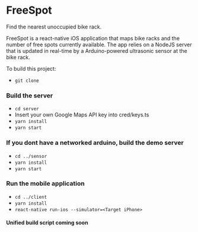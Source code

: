 # FreeSpot
Find the nearest unoccupied bike rack.

FreeSpot is a react-native iOS application that maps bike racks and the number of free spots currently available. The app relies on a NodeJS server that is updated in real-time by a Arduino-powered ultrasonic sensor at the bike rack.

To build this project:
- `git clone`
### Build the server
- `cd server`
- Insert your own Google Maps API key into cred/keys.ts
- `yarn install`
- `yarn start`
### If you dont have a networked arduino, build the demo server
- `cd ../sensor`
- `yarn install`
- `yarn start`

### Run the mobile application
- `cd ../client`
- `yarn install`
- `react-native run-ios --simulator=<Target iPhone>`

#### Unified build script coming soon
